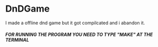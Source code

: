 # DnDGame
I made a offline dnd game but it got compilcated and i abandon it.

##### FOR RUNNING THE PROGRAM YOU NEED TO TYPE "MAKE" AT THE TERMINAL
